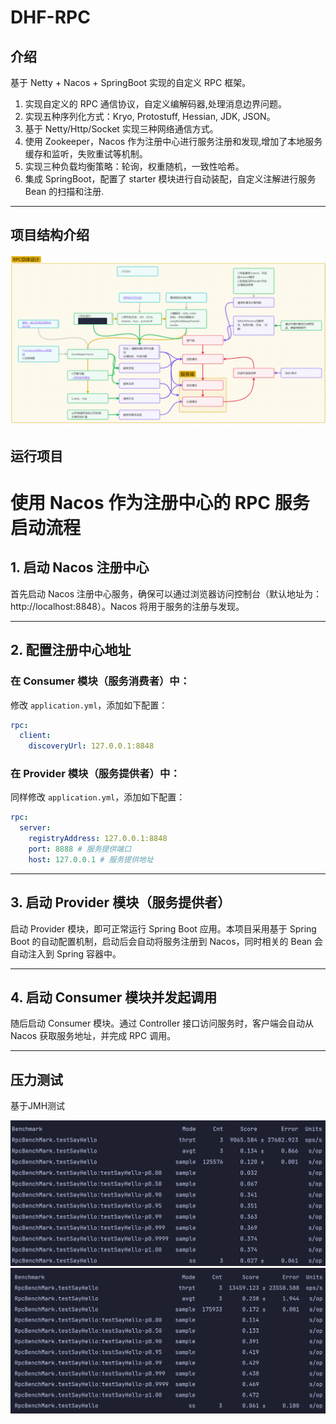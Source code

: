 # DHF-RPC
## 介绍

基于 Netty + Nacos + SpringBoot 实现的自定义 RPC 框架。


1. 实现自定义的 RPC 通信协议，自定义编解码器,处理消息边界问题。
2. 实现五种序列化方式：Kryo, Protostuff, Hessian, JDK, JSON。
3. 基于 Netty/Http/Socket 实现三种网络通信方式。
4. 使用 Zookeeper，Nacos 作为注册中心进行服务注册和发现,增加了本地服务缓存和监听，失败重试等机制。
5. 实现三种负载均衡策略：轮询，权重随机，一致性哈希。
6. 集成 SpringBoot，配置了 starter 模块进行自动装配，自定义注解进行服务 Bean 的扫描和注册.
----------------



## 项目结构介绍

<img src="images\rpc-structure.png" alt="项目架构图" style="zoom:67%;" />



## 运行项目

# 使用 Nacos 作为注册中心的 RPC 服务启动流程

## 1. 启动 Nacos 注册中心

首先启动 Nacos 注册中心服务，确保可以通过浏览器访问控制台（默认地址为：http://localhost:8848）。Nacos 将用于服务的注册与发现。

---

## 2. 配置注册中心地址

### 在 Consumer 模块（服务消费者）中：

修改 `application.yml`，添加如下配置：

```yaml
rpc:
  client:
    discoveryUrl: 127.0.0.1:8848
```

### 在 Provider 模块（服务提供者）中：

同样修改 `application.yml`，添加如下配置：

```yaml
rpc:
  server:
    registryAddress: 127.0.0.1:8848
    port: 8888 # 服务提供端口 
    host: 127.0.0.1 # 服务提供地址
```

---

## 3. 启动 Provider 模块（服务提供者）

启动 Provider 模块，即可正常运行 Spring Boot 应用。本项目采用基于 Spring Boot 的自动配置机制，启动后会自动将服务注册到 Nacos，同时相关的 Bean 会自动注入到 Spring 容器中。

---

## 4. 启动 Consumer 模块并发起调用

随后启动 Consumer 模块。通过 Controller 接口访问服务时，客户端会自动从 Nacos 获取服务地址，并完成 RPC 调用。

---
## 压力测试
基于JMH测试

<img src="images\t-1000-benchmark.png" alt="1000线程并发测试结果" style="zoom:67%;" />

<img src="images\t-2000-benchmark.png" alt="2000线程并发测试结果" style="zoom:67%;" />



